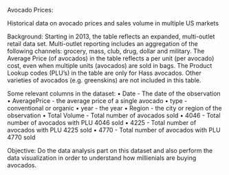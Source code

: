 Avocado Prices:

Historical data on avocado prices and sales volume in multiple US markets

Background:
Starting in 2013, the table reflects an expanded, multi-outlet retail data set. Multi-outlet reporting
includes an aggregation of the following channels: grocery, mass, club, drug, dollar and military. The
Average Price (of avocados) in the table reflects a per unit (per avocado) cost, even when multiple units
(avocados) are sold in bags. The Product Lookup codes (PLU’s) in the table are only for Hass avocados.
Other varieties of avocados (e.g. greenskins) are not included in this table.


Some relevant columns in the dataset:
• Date - The date of the observation
• AveragePrice - the average price of a single avocado
• type - conventional or organic
• year - the year
• Region - the city or region of the observation
• Total Volume - Total number of avocados sold
• 4046 - Total number of avocados with PLU 4046 sold
• 4225 - Total number of avocados with PLU 4225 sold
• 4770 - Total number of avocados with PLU 4770 sold


Objective:
Do the data analysis part on this dataset and also perform the data visualization in order to understand
how millienials are buying avocados.
